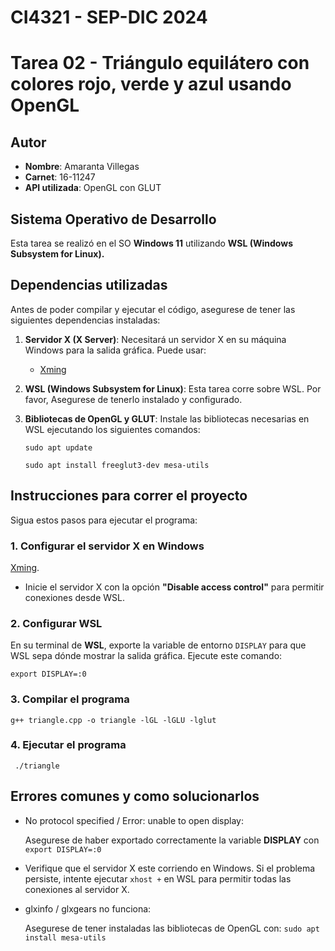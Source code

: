 # CI4321 - SEP-DIC 2024

# Tarea 02 - Triángulo equilátero con colores rojo, verde y azul usando OpenGL

## Autor

- **Nombre**: Amaranta Villegas 
- **Carnet**: 16-11247
- **API utilizada**: OpenGL con GLUT

## Sistema Operativo de Desarrollo

Esta tarea se realizó en el SO **Windows 11** utilizando **WSL (Windows Subsystem for Linux).**

## Dependencias utilizadas 

Antes de poder compilar y ejecutar el código, asegurese de tener las siguientes dependencias instaladas:

1. **Servidor X (X Server)**: Necesitará un servidor X en su máquina Windows para la salida gráfica. Puede usar:
    - [Xming](https://sourceforge.net/projects/xming/)

2. **WSL (Windows Subsystem for Linux)**: Esta tarea corre sobre WSL. Por favor, Asegurese de tenerlo instalado y configurado.

3. **Bibliotecas de OpenGL y GLUT**: Instale las bibliotecas necesarias en WSL ejecutando los siguientes comandos:
    ```
    sudo apt update
    ```
    ```
    sudo apt install freeglut3-dev mesa-utils
    ```

## Instrucciones para correr el proyecto

Sigua estos pasos para ejecutar el programa:

### 1. Configurar el servidor X en Windows

[Xming](https://sourceforge.net/projects/xming/).
- Inicie el servidor X con la opción **"Disable access control"** para permitir conexiones desde WSL.

### 2. Configurar WSL

En su terminal de **WSL**, exporte la variable de entorno `DISPLAY` para que WSL sepa dónde mostrar la salida gráfica. Ejecute este comando:

```export DISPLAY=:0 ```

### 3. Compilar el programa

```g++ triangle.cpp -o triangle -lGL -lGLU -lglut```

### 4. Ejecutar el programa

``` ./triangle```

## Errores comunes y como solucionarlos

- No protocol specified / Error: unable to open display:

    Asegurese de haber exportado correctamente la variable **DISPLAY** con ```export DISPLAY=:0```

- Verifique que el servidor X este corriendo en Windows.
    Si el problema persiste, intente ejecutar ```xhost +``` en WSL para permitir todas las conexiones al servidor X.
- glxinfo / glxgears no funciona:

    Asegurese de tener instaladas las bibliotecas de OpenGL con:
    ```sudo apt install mesa-utils```